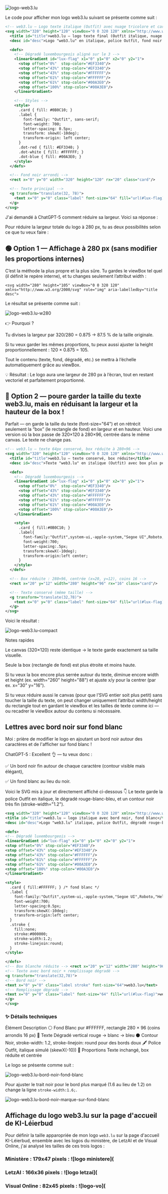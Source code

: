 ![logo-web3.lu](https://github.com/mbarnig/qubit-lu-project/blob/main/logos/logo-web3.svg)

Le code pour afficher mon logo web3.lu suivant se présente comme suit : 

```svg
<!-- web3.lu — Logo texte italique (Outfit) avec nuage tricolore et carrés équilibrés -->
<svg width="320" height="120" viewBox="0 0 320 120" xmlns="http://www.w3.org/2000/svg" role="img" aria-labelledby="title desc">
  <title id="title">web3.lu — logo texte final (Outfit italique, nuage tricolore corrigé)</title>
  <desc id="desc">Logo "web3.lu" en italique, police Outfit, fond noir arrondi.</desc>

  <defs>
    <!-- Dégradé luxembourgeois aligné sur le 3 -->
    <linearGradient id="lux-flag" x1="0" y1="0" x2="0" y2="1">
      <stop offset="0%"  stop-color="#EF3340"/>
      <stop offset="43%" stop-color="#EF3340"/>
      <stop offset="43%" stop-color="#FFFFFF"/>
      <stop offset="61%" stop-color="#FFFFFF"/>
      <stop offset="61%" stop-color="#00A3E0"/>
      <stop offset="100%" stop-color="#00A3E0"/>
    </linearGradient>

    <!-- Styles -->
    <style>
      .card { fill: #0B0C10; }
      .label {
        font-family: "Outfit", sans-serif;
        font-weight: 700;
        letter-spacing: 0.5px;
        transform: skewX(-10deg);
        transform-origin: left center;
      }
      .dot-red { fill: #EF3340; }
      .dot-white { fill: #FFFFFF; }
      .dot-blue { fill: #00A3E0; }
    </style>
  </defs>

  <!-- Fond noir arrondi -->
  <rect x="0" y="0" width="320" height="120" rx="20" class="card"/>

  <!-- Texte principal -->
  <g transform="translate(32, 78)">
    <text x="0" y="0" class="label" font-size="64" fill="url(#lux-flag)">web3.lu</text>
  </g>
</svg>
```

J'ai demandé à ChatGPT-5 comment réduire sa largeur. Voici sa réponse : 

Pour réduire la largeur totale du logo à 280 px, tu as deux possibilités selon ce que tu veux faire :

## 🟢 Option 1 — Affichage à 280 px (sans modifier les proportions internes)

C’est la méthode la plus propre et la plus sûre.
Tu gardes le viewBox tel quel (il définit le repère interne),
et tu changes seulement l’attribut width :  

`<svg width="280" height="105" viewBox="0 0 320 120" xmlns="http://www.w3.org/2000/svg" role="img" aria-labelledby="title desc">`

Le résultat se présente comme suit : 


![logo-web3.lu-w280](https://github.com/mbarnig/qubit-lu-project/blob/main/logos/logo-web3-lu-w280.svg)

👉 Pourquoi ?

Tu divises la largeur par 320/280 = 0.875 → 87.5 % de la taille originale.

Si tu veux garder les mêmes proportions, tu peux aussi ajuster la height proportionnellement :
120 × 0.875 = 105.

Tout le contenu (texte, fond, dégradé, etc.) se mettra à l’échelle automatiquement grâce au viewBox.

💡 Résultat :
Le logo aura une largeur de 280 px à l’écran, tout en restant vectoriel et parfaitement proportionné.

## 🔵 Option 2 — poure garder la taille du texte web3.lu, mais en réduisant la largeur et la hauteur de la box !

Parfait — on garde la taille du texte (font-size="64") et on rétrécit seulement la “box” (le rectangle de fond) en largeur et en hauteur.
Voici une version où la box passe de 320×120 à 280×96, centrée dans le même canvas. Le texte ne change pas.

```svg
<!-- web3.lu — texte 64px conservé, box réduite à 280×96 -->
<svg width="320" height="120" viewBox="0 0 320 120" xmlns="http://www.w3.org/2000/svg" role="img" aria-labelledby="title desc">
  <title id="title">web3.lu — texte conservé, box réduite</title>
  <desc id="desc">Texte "web3.lu" en italique (Outfit) avec box plus petite autour, sans changer la taille du texte.</desc>

  <defs>
    <!-- Dégradé luxembourgeois -->
    <linearGradient id="lux-flag" x1="0" y1="0" x2="0" y2="1">
      <stop offset="0%"  stop-color="#EF3340"/>
      <stop offset="43%" stop-color="#EF3340"/>
      <stop offset="43%" stop-color="#FFFFFF"/>
      <stop offset="61%" stop-color="#FFFFFF"/>
      <stop offset="61%" stop-color="#00A3E0"/>
      <stop offset="100%" stop-color="#00A3E0"/>
    </linearGradient>

    <style>
      .card { fill:#0B0C10; }
      .label{
        font-family:"Outfit",system-ui,-apple-system,"Segoe UI",Roboto,"Helvetica Neue",Arial,sans-serif;
        font-weight:700;
        letter-spacing:.5px;
        transform:skewX(-10deg);
        transform-origin:left center;
      }
    </style>
  </defs>

  <!-- Box réduite : 280×96, centrée (x=20, y=12), coins 16 -->
  <rect x="20" y="12" width="280" height="96" rx="16" class="card"/>

  <!-- Texte conservé (même taille) -->
  <g transform="translate(32,78)">
    <text x="0" y="0" class="label" font-size="64" fill="url(#lux-flag)">web3.lu</text>
  </g>
</svg>
```

Voici le résultat :


![logo-web3.lu-compact](https://github.com/mbarnig/qubit-lu-project/blob/main/logos/logo-web3.lu-compact.svg)

Notes rapides

Le canvas (320×120) reste identique → le texte garde exactement sa taille visuelle.

Seule la box (rectangle de fond) est plus étroite et moins haute.

Si tu veux la box encore plus serrée autour du texte, diminue encore width et height (ex. width="260" height="88") et ajuste x/y pour la centrer (par ex. x="30" y="16").

Si tu veux réduire aussi le canvas (pour que l’SVG entier soit plus petit) sans toucher la taille du texte, on peut changer uniquement l’attribut width/height du rectangle tout en gardant le viewBox et les tailles de texte comme ici — ou recadrer le viewBox autour du contenu si nécessaire.

## Lettres avec bord noir sur fond blanc

Moi : prière de modifier le logo en ajoutant un bord noir autour des caractères et de l'afficher sur fond blanc !

ChatGPT-5 : Excellent 👌 — tu veux donc :

✅ Un bord noir fin autour de chaque caractère (contour visible mais élégant),

✅ Un fond blanc au lieu du noir.

Voici le SVG mis à jour et directement affiché ci-dessous 👇
Le texte garde la police Outfit en italique, le dégradé rouge-blanc-bleu, et un contour noir très fin (stroke-width="1.2").

```svg
<svg width="320" height="120" viewBox="0 0 320 120" xmlns="http://www.w3.org/2000/svg" role="img" aria-labelledby="title desc">
<title id="title">web3.lu — logo italique avec bord noir, fond blanc</title>
<desc id="desc">Logo "web3.lu" italique, police Outfit, dégradé rouge-blanc-bleu, bord noir fin et fond blanc arrondi.</desc>

<defs>
<!-- Dégradé luxembourgeois -->
<linearGradient id="lux-flag" x1="0" y1="0" x2="0" y2="1">
<stop offset="0%" stop-color="#EF3340"/>
<stop offset="43%" stop-color="#EF3340"/>
<stop offset="43%" stop-color="#FFFFFF"/>
<stop offset="61%" stop-color="#FFFFFF"/>
<stop offset="61%" stop-color="#00A3E0"/>
<stop offset="100%" stop-color="#00A3E0"/>
</linearGradient>

<style>
  .card { fill:#FFFFFF; } /* fond blanc */
  .label {
    font-family:"Outfit",system-ui,-apple-system,"Segoe UI",Roboto,"Helvetica Neue",Arial,sans-serif;
    font-weight:700;
    letter-spacing:0.5px;
    transform:skewX(-10deg);
    transform-origin:left center;
  }
  .stroke {
    fill:none;
    stroke:#000000;
    stroke-width:1.2;
    stroke-linejoin:round;
  }
</style>

</defs>
<!-- Box blanche réduite --> <rect x="20" y="12" width="280" height="96" rx="16" class="card"/>
<!-- Texte avec bord noir + remplissage dégradé -->
<g transform="translate(32,78)">
<!-- Bord noir -->
<text x="0" y="0" class="label stroke" font-size="64">web3.lu</text>
<!-- Remplissage dégradé -->
<text x="0" y="0" class="label" font-size="64" fill="url(#lux-flag)">web3.lu</text>
</g>
</svg>
```
### ✨ Détails techniques
Élément	Description
⚪ Fond	Blanc pur #FFFFFF, rectangle 280 × 96 (coins arrondis 16 px)
🌈 Texte	Dégradé vertical rouge → blanc → bleu
⚫ Contour	Noir, stroke-width: 1.2, stroke-linejoin: round pour des bords doux
🖋️ Police	Outfit, italique simulé (skewX(-10))
🧭 Proportions	Texte inchangé, box réduite et centrée

Le logo se présente comme suit :

![logo-web3.lu-bord-noir-fond-blanc](https://github.com/mbarnig/qubit-lu-project/blob/main/logos/logo-web3.lu-bord-noir-fond-blanc.svg)

Pour ajuster le trait noir pour le bord plus marqué (1.6 au lieu de 1.2) on change la ligne `stroke-width:1.6;`.

![logo-web3.lu-bord-noir-marque-sur-fond-blanc](https://github.com/mbarnig/qubit-lu-project/blob/main/logos/logo-web3.lu-bord-noir-marque-sur-fond-blanc.svg)

## Affichage du logo web3.lu sur la page d'accueil de KI-Léierbud

Pour définir la taille apparopriée de mon logo `web3.lu` sur la page d'accueil KI-Léierbud, ensemble avec les logos du ministère, de LetzAI et de Visual Online, j'ai analysé les tailles de ces trois logos :  

### Ministère : 179x47 pixels : ![logo ministere]( 

### LetzAI : 166x36 pixels : ![logo letzai](

### Visual Online : 82x45 pixels : ![logo-vo](


